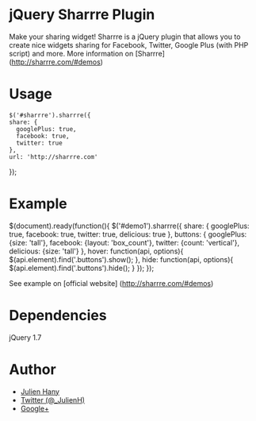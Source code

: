 jQuery Sharrre Plugin
===

Make your sharing widget!
Sharrre is a jQuery plugin that allows you to create nice widgets sharing for Facebook, Twitter, Google Plus (with PHP script) and more.
More information on [Sharrre] (http://sharrre.com/#demos)

Usage
===

	$('#sharrre').sharrre({
    share: {
      googlePlus: true,
      facebook: true,
      twitter: true
    },
    url: 'http://sharrre.com'
  });

Example
===
    
  <div id="demo1" data-title="sharrre" data-url="http://sharrre.com" ></div>
  $(document).ready(function(){
    $('#demo1').sharrre({
      share: {
        googlePlus: true,
        facebook: true,
        twitter: true,
        delicious: true
      },
      buttons: {
        googlePlus: {size: 'tall'},
        facebook: {layout: 'box_count'},
        twitter: {count: 'vertical'},
        delicious: {size: 'tall'}
      },
      hover: function(api, options){
        $(api.element).find('.buttons').show();      
      },
      hide: function(api, options){
        $(api.element).find('.buttons').hide();
      }
    });
  });

  See example on [official website] (http://sharrre.com/#demos)
	

Dependencies
===

jQuery 1.7

Author
===

- [Julien Hany](http://hany.fr)
- [Twitter (@_JulienH)](http://twitter.com/_JulienH)
- [Google+](http://plus.google.com/111637545317893682325)
